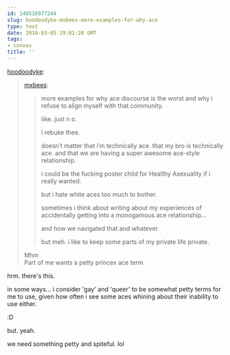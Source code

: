 ```yaml
---
id: 140516977244
slug: hoodoodyke-mxbees-more-examples-for-why-ace
type: text
date: 2016-03-05 19:01:20 GMT
tags:
- convos
title: ''
---
```

<p><a class="tumblr_blog" href="http://hoodoodyke.tumblr.com/post/140516807229">hoodoodyke</a>:</p>
<blockquote>
<p><a class="tumblr_blog" href="http://mxbees.tumblr.com/post/140515588679">mxbees</a>:</p>
<blockquote>
<p>more examples for why ace discourse is the worst and why i refuse to align myself with that community.</p>

<p>like. just n o.</p>

<p>i rebuke thee.</p>

<p>doesn’t matter that i’m technically ace. that my bro is technically ace. and that we are having a super awesome ace-style relationship.</p>

<p>i could be the fucking poster child for Healthy Asexuality if i really wanted.</p>

<p>but i hate white aces too much to bother.</p>

<p>sometimes i think about writing about my experiences of accidentally getting into a monogamous ace relationship…</p>

<p>and how we navigated that and whatever.</p>

<p>but meh. i like to keep some parts of my private life private.</p>
</blockquote>
<p>Mhm<br>Part of me wants a petty princex ace term</p>
</blockquote>

hrm. there's this.

in some ways... i consider 'gay' and 'queer' to be somewhat petty terms for me to use, given how often i see some aces whining about their inability to use either.

:D

but. yeah. 

we need something petty and spiteful. lol